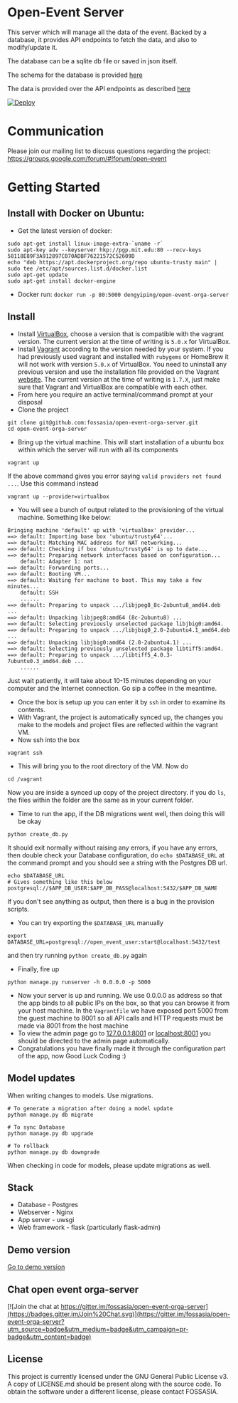 #  Open-Event Server

This server which will manage all the data of the event. Backed by a database,
it provides API endpoints to fetch the data, and also to modify/update it.

The database can be a sqlite db file or saved in json itself.

The schema for the database is provided [here](https://github.com/fossasia/open-event/blob/master/DATABASE.md)

The data is provided over the API endpoints as described [here](https://github.com/fossasia/open-event/blob/master/API.md)

[![Deploy](https://www.herokucdn.com/deploy/button.svg)](https://heroku.com/deploy)

# Communication
Please join our mailing list to discuss questions regarding the project: https://groups.google.com/forum/#!forum/open-event

# Getting Started
## Install with Docker on Ubuntu:
* Get the latest version of docker:
```
sudo apt-get install linux-image-extra-`uname -r`
sudo apt-key adv --keyserver hkp://pgp.mit.edu:80 --recv-keys 58118E89F3A912897C070ADBF76221572C52609D
echo "deb https://apt.dockerproject.org/repo ubuntu-trusty main" | sudo tee /etc/apt/sources.list.d/docker.list
sudo apt-get update
sudo apt-get install docker-engine
```
* Docker run: ```docker run -p 80:5000 dengyiping/open-event-orga-server```


## Install
* Install [VirtualBox][1], choose a version that is compatible with the vagrant version. The current version at the time of writing is `5.0.x` for VirtualBox.
* Install [Vagrant][2] according to the version needed by your system. If you had previously used vagrant and installed with `rubygems` or HomeBrew it will not work with version `5.0.x` of VirtualBox. You need to uninstall any previous version and use the installation file provided on the Vagrant [website][2]. The current version at the time of writing is `1.7.X`, just make sure that Vagrant and VirtualBox are compatible with each other.
* From here you require an active terminal/command prompt at your disposal
* Clone the project
```
git clone git@github.com:fossasia/open-event-orga-server.git
cd open-event-orga-server
```
* Bring up the virtual machine. This will start installation of a ubuntu box within which the server will run with all its components
```
vagrant up
```
If the above command gives you error saying `valid providers not found ...`. Use this command instead
```
vagrant up --provider=virtualbox
```
* You will see a bunch of output related to the provisioning of the virtual machine. Something like below:
```
Bringing machine 'default' up with 'virtualbox' provider...
==> default: Importing base box 'ubuntu/trusty64'...
==> default: Matching MAC address for NAT networking...
==> default: Checking if box 'ubuntu/trusty64' is up to date...
==> default: Preparing network interfaces based on configuration...
    default: Adapter 1: nat
==> default: Forwarding ports...
==> default: Booting VM...
==> default: Waiting for machine to boot. This may take a few minutes...
    default: SSH
    ......
==> default: Preparing to unpack .../libjpeg8_8c-2ubuntu8_amd64.deb ...
==> default: Unpacking libjpeg8:amd64 (8c-2ubuntu8) ...
==> default: Selecting previously unselected package libjbig0:amd64.
==> default: Preparing to unpack .../libjbig0_2.0-2ubuntu4.1_amd64.deb ...
==> default: Unpacking libjbig0:amd64 (2.0-2ubuntu4.1) ...
==> default: Selecting previously unselected package libtiff5:amd64.
==> default: Preparing to unpack .../libtiff5_4.0.3-7ubuntu0.3_amd64.deb ...
    ......
```
Just wait patiently, it will take about 10-15 minutes depending on your computer and the Internet connection. Go sip a coffee in the meantime.

* Once the box is setup up you can enter it by `ssh` in order to examine its contents.
* With Vagrant, the project is automatically synced up, the changes you make to the models and project files are reflected within the vagrant VM.
* Now ssh into the box
```
vagrant ssh
```
* This will bring you to the root directory of the VM. Now do
```
cd /vagrant
```
Now you are inside a synced up copy of the project directory. if you do `ls`, the files within the folder are the same as in your current folder.
* Time to run the app, if the DB migrations went well, then doing this will be okay
```
python create_db.py
```
It should exit normally without raising any errors, if you have any errors, then double check your Database configuration, do `echo $DATABASE_URL` at the command prompt and you should see a string with the Postgres DB url.
```
echo $DATABASE_URL
# Gives something like this below
postgresql://$APP_DB_USER:$APP_DB_PASS@localhost:5432/$APP_DB_NAME
```
If you don't see anything as output, then there is a bug in the provision scripts.
* You can try exporting the `$DATABASE_URL` manually
```
export DATABASE_URL=postgresql://open_event_user:start@localhost:5432/test
```
and then try running `python create_db.py` again
* Finally, fire up
```
python manage.py runserver -h 0.0.0.0 -p 5000
```
* Now your server is up and running. We use 0.0.0.0 as address so that the app binds to all public IPs on the box, so that you can browse it from your host machine. In the `Vagrantfile` we have exposed port 5000 from the guest machine to 8001 so all API calls and HTTP requests must be made via 8001 from the host machine
* To view the admin page go to [127.0.0.1:8001](http://127.0.0.1:8001/) or [localhost:8001](http://localhost:8001/) you should be directed to the admin page automatically.
* Congratulations you have finally made it through the configuration part of the app, now Good Luck Coding :)

## Model updates

When writing changes to models. Use migrations.

 ```
 # To generate a migration after doing a model update
 python manage.py db migrate

 # To sync Database
 python manage.py db upgrade

 # To rollback
 python manage.py db downgrade

 ```

When checking in code for models, please update migrations as well.

## Stack

* Database - Postgres
* Webserver - Nginx
* App server - uwsgi
* Web framework - flask (particularly flask-admin)

## Demo version

[Go to demo version](http://open-event.herokuapp.com/admin/)

## Chat open event orga-server
[![Join the chat at https://gitter.im/fossasia/open-event-orga-server](https://badges.gitter.im/Join%20Chat.svg)](https://gitter.im/fossasia/open-event-orga-server?utm_source=badge&utm_medium=badge&utm_campaign=pr-badge&utm_content=badge)


## License

This project is currently licensed under the GNU General Public License v3. A
copy of LICENSE.md should be present along with the source code. To obtain the
software under a different license, please contact FOSSASIA.

[1]: https://www.virtualbox.org/wiki/Downloads
[2]: http://www.vagrantup.com/downloads.html
[3]: https://blog.engineyard.com/2014/building-a-vagrant-box
[4]: https://docs.vagrantup.com/v2/getting-started
